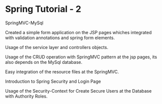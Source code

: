 # Spring Tutorial - 2

SpringMVC-MySql

Created a simple form application on the JSP pages whiches integrated with validation annotations and spring form elements.

Usage of the service layer and controllers objects.

Usage of the CRUD operation with SpringMVC pattern at the jsp pages, its also depends on the MySql database.

Easy integration of the resource files at the SpringMVC.

Introduction to Spring Security and Login Page

Usage of the Security-Context for Create Secure Users at the Database with Authority Roles.
